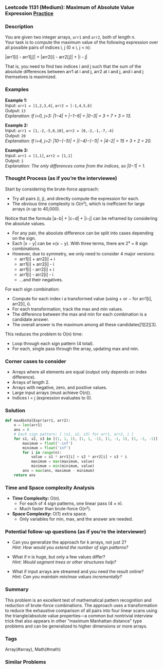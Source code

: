 ### Leetcode 1131 (Medium): Maximum of Absolute Value Expression [Practice](https://leetcode.com/problems/maximum-of-absolute-value-expression)

### Description  
You are given two integer arrays, `arr1` and `arr2`, both of length n.  
Your task is to compute the maximum value of the following expression over all possible pairs of indices i, j (0 ≤ i, j < n):

|arr1[i] - arr1[j]| + |arr2[i] - arr2[j]| + |i - j|

That is, you need to find two indices i and j such that the sum of the absolute differences between arr1 at i and j, arr2 at i and j, and i and j themselves is maximized.

### Examples  

**Example 1:**  
Input: `arr1 = [1,2,3,4]`, `arr2 = [-1,4,5,6]`  
Output: `13`  
*Explanation: If i=0, j=3: |1−4| + |−1−6| + |0−3| = 3 + 7 + 3 = 13.*

**Example 2:**  
Input: `arr1 = [1,-2,-5,0,10]`, `arr2 = [0,-2,-1,-7,-4]`  
Output: `20`  
*Explanation: If i=4, j=2: |10−(−5)| + |(−4)−(−1)| + |4−2| = 15 + 3 + 2 = 20.*

**Example 3:**  
Input: `arr1 = [1,1]`, `arr2 = [1,1]`  
Output: `1`  
*Explanation: The only differences come from the indices, so |0−1| = 1.*

### Thought Process (as if you’re the interviewee)  
Start by considering the brute-force approach:  
- Try all pairs (i, j), and directly compute the expression for each.  
- The obvious time complexity is O(n²), which is inefficient for large arrays (n up to 40,000).

Notice that the formula |a−b| + |c−d| + |i−j| can be reframed by considering the absolute values.  
- For any pair, the absolute difference can be split into cases depending on the sign.
- Each |x − y| can be ±(x − y). With three terms, there are 2³ = 8 sign combinations.
- However, due to symmetry, we only need to consider 4 major versions:
    - arr1[i] + arr2[i] + i
    - arr1[i] + arr2[i] - i
    - arr1[i] - arr2[i] + i
    - arr1[i] - arr2[i] - i
    - ...and their negatives.

For each sign combination:
- Compute for each index i a transformed value (using + or − for arr1[i], arr2[i], i).
- For each transformation, track the max and min values.
- The difference between the max and min for each combination is a candidate answer.
- The overall answer is the maximum among all these candidates[1][2][3].

This reduces the problem to O(n) time:  
- Loop through each sign pattern (4 total).
- For each, single pass through the array, updating max and min.

### Corner cases to consider  
- Arrays where all elements are equal (output only depends on index difference).
- Arrays of length 2.
- Arrays with negative, zero, and positive values.
- Large input arrays (must achieve O(n)).
- Indices i = j (expression evaluates to 0).

### Solution

```python
def maxAbsValExpr(arr1, arr2):
    n = len(arr1)
    ans = 0
    # Each sign pattern: [ (s1, s2, s3) for arr1, arr2, i ]
    for s1, s2, s3 in [(1, 1, 1), (1, 1, -1), (1, -1, 1), (1, -1, -1)]:
        maximum = float('-inf')
        minimum = float('inf')
        for i in range(n):
            value = s1 * arr1[i] + s2 * arr2[i] + s3 * i
            maximum = max(maximum, value)
            minimum = min(minimum, value)
        ans = max(ans, maximum - minimum)
    return ans
```

### Time and Space complexity Analysis  

- **Time Complexity:** O(n).  
    - For each of 4 sign patterns, one linear pass (4 × n).  
    - Much faster than brute-force O(n²).
- **Space Complexity:** O(1) extra space.  
    - Only variables for min, max, and the answer are needed.

### Potential follow-up questions (as if you’re the interviewer)  

- Can you generalize the approach for k arrays, not just 2?  
  *Hint: How would you extend the number of sign patterns?*

- What if n is huge, but only a few values differ?  
  *Hint: Would segment trees or other structures help?*

- What if input arrays are streamed and you need the result online?  
  *Hint: Can you maintain min/max values incrementally?*

### Summary
This problem is an excellent test of mathematical pattern recognition and reduction of brute-force combinations. The approach uses a transformation to reduce the exhaustive comparison of all pairs into four linear scans using the triangle/absolute value properties—a common but nontrivial interview trick that also appears in other "maximum Manhattan distance" type problems and can be generalized to higher dimensions or more arrays.

### Tags
Array(#array), Math(#math)

### Similar Problems
